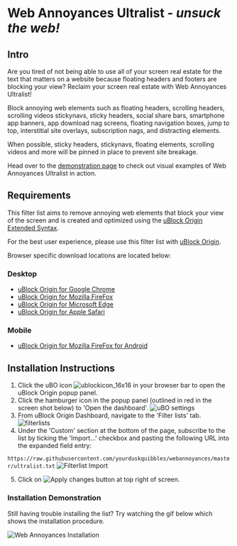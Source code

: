# Web Annoyances Ultralist - *unsuck the web!*
## Intro
Are you tired of not being able to use all of your screen real estate for the text that matters on a website 
because floating headers and footers are blocking your view?
Reclaim your screen real estate with Web Annoyances Ultralist! 

Block annoying web elements such as floating headers, scrolling headers, scrolling videos
stickynavs, sticky headers, social share bars, smartphone app banners, app download nag screens,
floating navigation boxes, jump to top, interstitial site overlays, subscription nags, and distracting elements.

When possible, sticky headers, stickynavs, floating elements, scrolling videos and more will be pinned in place to prevent site breakage.

Head over to the [demonstration page](https://github.com/yourduskquibbles/webannoyances/wiki/Demonstration-of-Web-Annoyances-Ultralist) to check out visual examples of Web Annoyances Ultralist in action.

## Requirements
This filter list aims to remove annoying web elements that block your view of the screen and is created and optimized using the [uBlock Origin Extended Syntax](https://github.com/gorhill/uBlock/wiki/Static-filter-syntax).

For the best user experience, please use this filter list with [uBlock Origin](https://github.com/gorhill/uBlock).

Browser specific download locations are located below:
### Desktop
- [uBlock Origin for Google Chrome](https://chrome.google.com/webstore/detail/ublock-origin/cjpalhdlnbpafiamejdnhcphjbkeiagm)
- [uBlock Origin for Mozilla FireFox](https://addons.mozilla.org/en-US/firefox/addon/ublock-origin/)
- [uBlock Origin for Microsoft Edge](https://www.microsoft.com/en-US/store/p/app/9nblggh444l4?rtc=1)
- [uBlock Origin for Apple Safari](https://github.com/el1t/uBlock-Safari#installation)

### Mobile
- [uBlock Origin for Mozilla FireFox for Android](https://addons.mozilla.org/EN-US/android/addon/ublock-origin/) 

## Installation Instructions
1. Click the uBO icon ![ublockicon_16x16](https://user-images.githubusercontent.com/22258847/39936895-7ca7a8fc-553d-11e8-9496-45a96b623614.png) in your browser bar to open the uBlock Origin popup panel.
2. Click the hamburger icon in the popup panel (outlined in red in the screen shot below) to 'Open the dashboard'.
![uBO settings](https://user-images.githubusercontent.com/22258847/39936478-22c8d618-553c-11e8-8995-123ebef6e537.png)
3. From uBlock Origin Dashboard, navigate to the 'Filter lists' tab.
![filterlists](https://user-images.githubusercontent.com/22258847/39937403-1da7b8b8-553f-11e8-865a-73a3f2fa4bb8.PNG)
4. Under the 'Custom' section at the bottom of the page, subscribe to the list by ticking the 'Import...' checkbox and pasting the following URL into the expanded field entry:

`https://raw.githubusercontent.com/yourduskquibbles/webannoyances/master/ultralist.txt`
![Filterlist Import](https://user-images.githubusercontent.com/22258847/39937753-3e898876-5540-11e8-98f0-e192350ee1f8.PNG)

5. Click on ![Apply changes](https://user-images.githubusercontent.com/22258847/39937854-92c5d6c4-5540-11e8-9559-99c2923f896b.png) button at top right of screen.

### Installation Demonstration 
Still having trouble installing the list? Try watching the gif below which shows the installation procedure.

![Web Annoyances Installation](https://user-images.githubusercontent.com/22258847/39935902-25add6be-553a-11e8-82b0-badc73f44ed3.gif)
